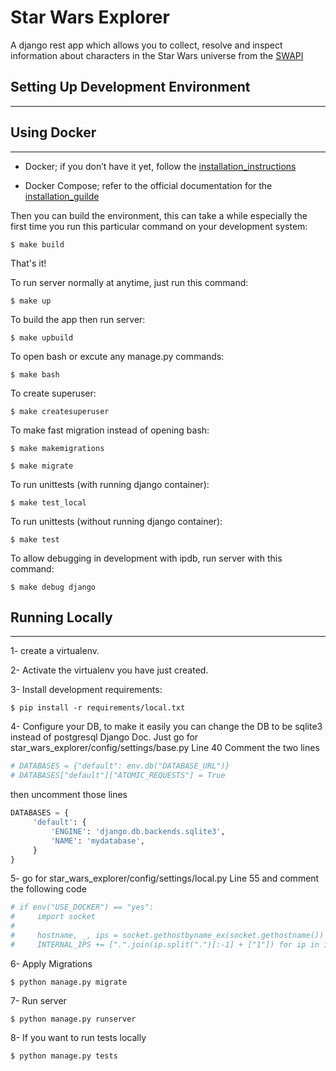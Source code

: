 Star Wars Explorer
===============

A django rest app which allows you to collect, resolve and inspect information about characters
in the Star Wars universe from the [SWAPI](https://swapi.dev/)

Setting Up Development Environment
----------------------------------
---

Using Docker
----------------------------------
---

* Docker; if you don’t have it yet, follow the [installation_instructions](https://docs.docker.com/install/#supported-platforms)

* Docker Compose; refer to the official documentation for the [installation_guilde](https://docs.docker.com/compose/install/)


Then you can build the environment, this can take a while especially the first time you run this particular command on your development system:

    $ make build

That's it!

To run server normally at anytime, just run this command:

    $ make up

To build the app then run server:

    $ make upbuild

To open bash or excute any manage.py commands:

    $ make bash

To create superuser:

    $ make createsuperuser

To make fast migration instead of opening bash:

    $ make makemigrations

    $ make migrate

To run unittests (with running django container):

    $ make test_local

To run unittests (without running django container):

    $ make test

To allow debugging in development with ipdb, run server with this command:

    $ make debug django


Running Locally
----------------------------------
---

1- create a virtualenv.

2- Activate the virtualenv you have just created.

3- Install development requirements:

    $ pip install -r requirements/local.txt

4- Configure your DB, to make it easily you can change the DB to be sqlite3 instead of postgresql Django Doc.
Just go for star_wars_explorer/config/settings/base.py Line 40
Comment the two lines 
```python
# DATABASES = {"default": env.db("DATABASE_URL")}
# DATABASES["default"]["ATOMIC_REQUESTS"] = True
```
then uncomment those lines 
```python
DATABASES = {
     'default': {
         'ENGINE': 'django.db.backends.sqlite3',
         'NAME': 'mydatabase',
     }
}
```

5- go for star_wars_explorer/config/settings/local.py Line 55 and comment the following code
```python
# if env("USE_DOCKER") == "yes":
#     import socket
# 
#     hostname, _, ips = socket.gethostbyname_ex(socket.gethostname())
#     INTERNAL_IPS += [".".join(ip.split(".")[:-1] + ["1"]) for ip in ips]
```

6- Apply Migrations

    $ python manage.py migrate

7- Run server

    $ python manage.py runserver

8- If you want to run tests locally

    $ python manage.py tests
